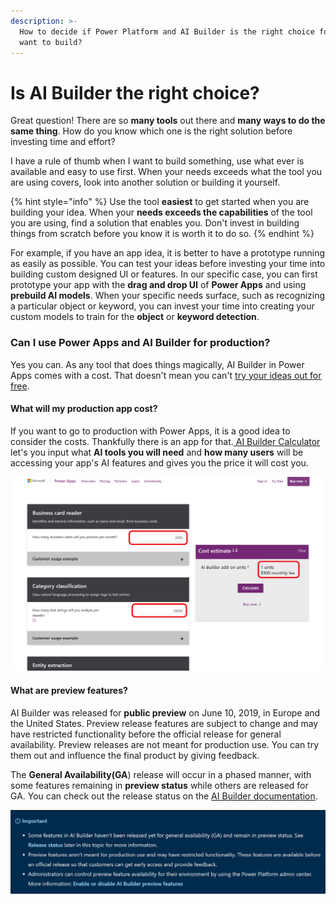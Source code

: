 ```yaml
---
description: >-
  How to decide if Power Platform and AI Builder is the right choice for what I
  want to build?
---
```


# Is AI Builder the right choice?

Great question! There are so **many tools** out there and **many ways to do the same thing**. How do you know which one is the right solution before investing time and effort?

I have a rule of thumb when I want to build something, use what ever is available and easy to use first. When your needs exceeds what the tool you are using covers, look into another solution or building it yourself. 

{% hint style="info" %}
Use the tool **easiest** to get started when you are building your idea. When your **needs exceeds the capabilities** of the tool you are using, find a solution that enables you. Don't invest in building things from scratch before you know it is worth it to do so.
{% endhint %}

For example, if you have an app idea, it is better to have a prototype running as easily as possible. You can test your ideas before investing your time into building custom designed UI or features. In our specific case, you can first prototype your app with the **drag and drop UI** of **Power Apps** and using **prebuild AI models**. When your specific needs surface, such as recognizing a particular object or keyword, you can invest your time into creating your custom models to train for the **object** or **keyword detection**.

### Can I use Power Apps and AI Builder for production?

Yes you can. As any tool that does things magically, AI Builder in Power Apps comes with a cost. That doesn't mean you can't [try your ideas out for free](https://docs.microsoft.com/powerapps/maker/signup-for-powerapps?WT.mc_id=aiml-8438-ayyonet).

#### What will my production app cost?

If you want to go to production with Power Apps, it is a good idea to consider the costs. Thankfully there is an app for that.[ AI Builder Calculator](https://powerapps.microsoft.com/ai-builder-calculator/?WT.mc_id=aiml-8438-ayyonet) let's you input what **AI tools you will need** and **how many users** will be accessing your app's AI features and gives you the price it will cost you. 

![AI Builder cost calculator](../../.gitbook/assets/aibuildercalculate%20%281%29.png)

#### What are preview features?

AI Builder was released for **public preview** on June 10, 2019, in Europe and the United States. Preview release features are subject to change and may have restricted functionality before the official release for general availability. Preview releases are not meant for production use. You can try them out and influence the final product by giving feedback. 

The **General Availability\(GA**\) release will occur in a phased manner, with some features remaining in **preview status** while others are released for GA. You can check out the release status on the [AI Builder documentation](https://docs.microsoft.com/ai-builder/overview?WT.mc_id=aiml-8438-ayyonet#release-status).

![AI Builder Preview features notice](../../.gitbook/assets/aibuilderpreview.png)



